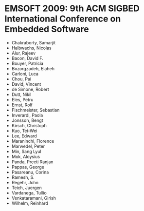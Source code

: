 # EMSOFT 2009: 9th ACM SIGBED International Conference on Embedded Software
* Chakraborty, Samarjit
* Halbwachs, Nicolas
* Alur, Rajeev
* Bacon, David F.
* Bouyer, Patricia
* Bozorgzadeh, Elaheh
* Carloni, Luca
* Chou, Pai
* David, Vincent
* de Simone, Robert
* Dutt, Nikil
* Eles, Petru
* Ernst, Rolf
* Fischmeister, Sebastian
* Inverardi, Paola
* Jonsson, Bengt
* Kirsch, Christoph
* Kuo, Tei-Wei
* Lee, Edward
* Maraninchi, Florence
* Marwedel, Peter
* Min, Sang Lyul
* Mok, Aloysius
* Panda, Preeti Ranjan
* Pappas, George
* Pasareanu, Corina
* Ramesh, S.
* Regehr, John
* Teich, Juergen
* Vardanega, Tullio
* Venkataramani, Girish
* Wilhelm, Reinhard
